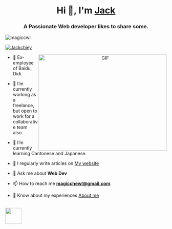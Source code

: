 <h1 align="center">Hi 👋, I'm <a href="https://jackchi.us" target="blank">
Jack</a></h1>
<h3 align="center">A Passionate Web developer likes to share some.</h3>

<p align="left"> <img src="https://komarev.com/ghpvc/?username=magiccwl&label=Profile%20views&color=0e75b6&style=flat" alt="magiccwl" /> </p>

<p align="left"> <a href="https://twitter.com/Jackchiey" target="blank"><img src="https://img.shields.io/twitter/follow/Jackchiey?logo=twitter&style=for-the-badge" alt="Jackchiey" /></a> </p>

<a target="_blank" align="center">
  <img align="right" top="500" height="300" width="400" alt="GIF" src="https://media.giphy.com/media/SWoSkN6DxTszqIKEqv/giphy.gif">
</a>

- 🔭 Ex-employee of Baidu, Didi.

- 🌱 I’m currently working as a freelance, but open to work for a collaborative team also.

- 🌱 I’m currently learning Cantonese and Japanese. 

- 📝 I regularly write articles on  <a href="https://jackchi.us/" target="blank">My website</a>

- 💬 Ask me about **Web Dev** 

- 📫 How to reach me **magicchewl@gmail.com**.

- 📄 Know about my experiences <a href="https://jackchi.us/#about" target="blank">About me</a>
<br/>

<img src="https://github.com/egoist/egoist/raw/master/balloon.gif" width="50">
